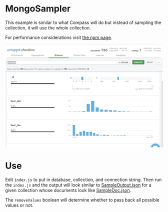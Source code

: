 # MongoSampler

This example is similar to what Compass will do but instead of sampling the collection, it will use the whole collection. 

For performance considerations visit [the npm page](https://www.npmjs.com/package/mongodb-schema).

![](CompassScreenshot.png)

# Use
Edit `index.js` to put in database, collection, and connection string. Then run the `index.js` and the output will look similar to [SampleOutput.json](SampleOutput.json) for a given collection whose documents look like [SampleDoc.json](SampleDoc.json).

The `removeValues` boolean will determine whether to pass back all possible values or not.